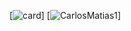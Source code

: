 
[![card](https://github-readme-stats.vercel.app/api?username=CarlosMatias1&theme=tokyonight&show_icons=true)]
[![CarlosMatias1](https://github-readme-stats.vercel.app/api/top-langs/?username=CarlosMatias1&layoutompact)]
